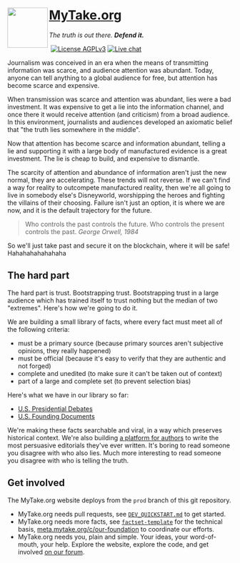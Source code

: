 # <img align="left" width="90px" height="90px" src="_imgs/logo_leaves.png"> [MyTake.org](https://mytake.org)
*The truth is out there.*  ***Defend it.***

[![<CircleCI>](https://circleci.com/gh/mytakedotorg/mtdo.svg?style=shield)](https://app.circleci.com/pipelines/github/mytakedotorg/mtdo?branch=staging)
[![License AGPLv3](https://img.shields.io/badge/license-AGPLv3-brightgreen.svg)](https://tldrlegal.com/license/gnu-affero-general-public-license-v3-(agpl-3.0))
[![Live chat](https://img.shields.io/badge/gitter-chat-brightgreen.svg)](https://gitter.im/mytakedotorg/mtdo)

Journalism was conceived in an era when the means of transmitting information was scarce, and audience attention was abundant. Today, anyone can tell anything to a global audience for free, but attention has become scarce and expensive.

When transmission was scarce and attention was abundant, lies were a bad investment. It was expensive to get a lie into the information channel, and once there it would receive attention (and criticism) from a broad audience. In this environment, journalists and audiences developed an axiomatic belief that "the truth lies somewhere in the middle".

Now that attention has become scarce and information abundant, telling a lie and supporting it with a large body of manufactured evidence is a great investment. The lie is cheap to build, and expensive to dismantle.

The scarcity of attention and abundance of information aren't just the new normal, they are accelerating. These trends will not reverse. If we can't find a way for reality to outcompete manufactured reality, then we're all going to live in somebody else's Disneyworld, worshipping the heroes and fighting the villains of their choosing. Failure isn't just an option, it is where we are now, and it is the default trajectory for the future.

> Who controls the past controls the future. Who controls the present controls the past. *George Orwell, 1984*

So we'll just take past and secure it on the blockchain, where it will be safe! Hahahahahahahaha

## The hard part

The hard part is trust. Bootstrapping trust. Bootstrapping trust in a large audience which has trained itself to trust nothing but the median of two "extremes". Here's how we're going to do it.

We are building a small library of facts, where every fact must meet all of the following criteria:

- must be a primary source (because primary sources aren't subjective opinions, they really happened)
- must be official (because it's easy to verify that they are authentic and not forged)
- complete and unedited (to make sure it can't be taken out of context)
- part of a large and complete set (to prevent selection bias)

Here's what we have in our library so far:

- [U.S. Presidential Debates](https://github.com/mytakedotorg/us-presidential-debates)
- [U.S. Founding Documents](https://github.com/mytakedotorg/us-founding-documents)

We're making these facts searchable and viral, in a way which preserves historical context. We're also building [a platform for authors](https://github.com/mytakedotorg/mtdo/issues/386) to write the most persuasive editorials they've ever written. It's boring to read someone you disagree with who also lies. Much more interesting to read someone you disagree with who is telling the truth.

## Get involved

The MyTake.org website deploys from the `prod` branch of this git repository.

- MyTake.org needs pull requests, see [`DEV_QUICKSTART.md`](DEV_QUICKSTART.md) to get started.
- MyTake.org needs more facts, see [`factset-template`](https://github.com/mytakedotorg/factset-template) for the technical basis, [meta.mytake.org/c/our-foundation](https://meta.mytake.org/c/our-foundation) to coordinate our efforts.
- MyTake.org needs you, plain and simple. Your ideas, your word-of-mouth, your help. Explore the website, explore the code, and get involved [on our forum](https://meta.mytake.org/).
